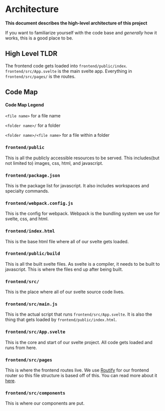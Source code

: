 # Architecture
**This document describes the high-level architecture of this project**

If you want to familiarize yourself with the code base and *generally* how it works, this is a good place to be.

## High Level TLDR

The frontend code gets loaded into `frontend/public/index`. `frontend/src/App.svelte` is the main svelte app. Everything in `frontend/src/pages/` is the routes. 

## Code Map

#### Code Map Legend

`<file name>` for a file name

`<folder name>/` for a folder

`<folder name>/<file name>` for a file within a folder

### `frontend/public`

This is all the publicly accessible resources to be served. This includes(but not limited to) images, css, html, and javascript.

### `frontend/package.json`

This is the package list for javascript. It also includes workspaces and specialty commands.

### `frontend/webpack.config.js`

This is the config for webpack. Webpack is the bundling system we use for svelte, css, and html.

### `frontend/index.html`

This is the base html file where all of our svelte gets loaded.

### `frontend/public/build`

This is all the built svelte files. As svelte is a compiler, it needs to be built to javascript. This is where the files end up after being built.

### `frontend/src/`

This is the place where all of our svelte source code lives.

### `frontend/src/main.js`

This is the actual script that runs `frontend/src/App.svelte`. It is also the thing that gets loaded by `frontend/public/index.html`.

### `frontend/src/App.svelte`

This is the core and start of our svelte project. All code gets loaded and runs from here.

### `frontend/src/pages`

This is where the frontend routes live. We use [Routify](https://routify.dev/) for our frontend router so this file structure is based off of this. You can read more about it [here](https://routify.dev/guide/introduction/structure).

### `frontend/src/components`

This is where our components are put.
